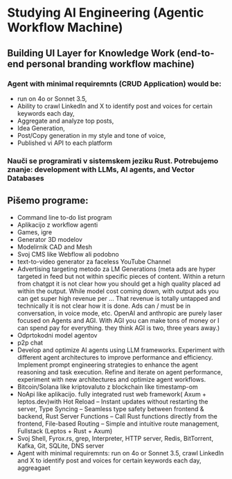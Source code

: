 # Studying AI Engineering (Agentic Workflow Machine)
## Building UI Layer for Knowledge Work (end-to-end personal branding workflow machine)
### Agent with minimal requiremnts (CRUD Application) would be: 
- run on 4o or Sonnet 3.5,
- Ability to crawl LinkedIn and X to identify post and voices for certain keywords each day,
- Aggregate and analyze top posts,
- Idea Generation,
- Post/Copy generation in my style and tone of voice,
- Published vi API to each platform

### Nauči se programirati v sistemskem jeziku Rust. Potrebujemo znanje: development with LLMs, AI agents, and Vector Databases

## Pišemo programe: 
- Command line to-do list program
- Aplikacijo z workflow agenti
- Games, igre
- Generator 3D modelov
- Modelirnik CAD and Mesh
- Svoj CMS like Webflow ali podobno
- text-to-video generator za faceless YouTube Channel
- Advertising targeting metodo za LM Generations (meta ads are hyper targeted in feed but not within specific pieces of content. Within a return from chatgpt it is not clear how you should get a high quality placed ad within the output. While model cost coming down, with output ads you can get super high revenue per ... That revenue is totally untapped and technically it is not clear how it is done. Ads can / must be in conversation, in voice mode, etc. OpenAI and anthropic are purely laser focused on Agents and AGI. With AGI you can make tons of money or I can spend pay for everything. they think AGI is two, three years away.)
- Odprtokodni model agentov
- p2p chat
- Develop and optimize AI agents using LLM frameworks. Experiment with different agent architectures to improve performance and efficiency. Implement prompt engineering strategies to enhance the agent reasoning and task execution. Refine and iterate on agent performance, experiment with new architectures and optimize agent workflows.
- Bitcoin/Solana like kriptovaluto z blockchain like timestamp-om
- NoApi like aplikacijo. fully integrated rust web framework( Axum + leptos.dev)with Hot Reload – Instant updates without restarting the server, Type Syncing – Seamless type safety between frontend & backend, Rust Server Functions – Call Rust functions directly from the frontend, File-based Routing – Simple and intuitive route management, Fullstack (Leptos + Rust + Axum)
- Svoj Shell, Fyrox.rs, grep, Interpreter, HTTP server, Redis, BitTorrent, Kafka, Git, SQLite, DNS server
- Agent with minimal requiremnts: run on 4o or Sonnet 3.5, crawl LinkedIn and X to identify post and voices for certain keywords each day, aggreagaet
